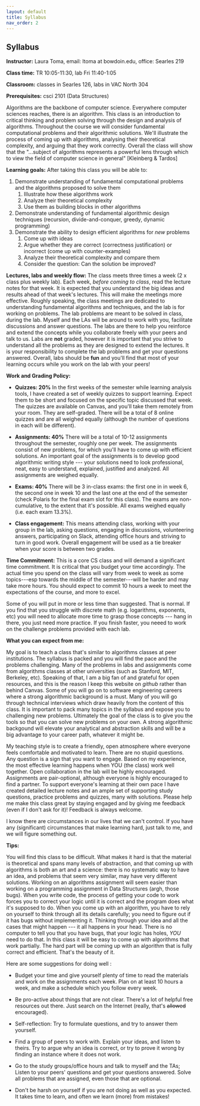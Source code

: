 ```yaml
---
layout: default 
title: Syllabus
nav_order: 2
---
```



## Syllabus


__Instructor:__ Laura Toma, email: ltoma at bowdoin.edu, office: Searles 219 

__Class time:__  TR 10:05-11:30, lab Fri 11:40-1:05

__Classroom:__  classes in Searles 126, labs in VAC North 304

**Prerequisites:** csci 2101 (Data Structures)


Algorithms are the backbone of computer science. Everywhere computer sciences reaches, there is an algorithm.  This class is an introduction to critical thinking and problem solving through the design and analysis of algorithms.   Throughout the course we will consider fundamental computational problems and their algorithmic solutions. We'll illustrate the process of coming up with algorithms, analysing their theoretical complexity, and arguing that they  work correctly. Overall the class will show that the "...subject of algorithms represents a powerful lens through which to view the field of computer science in general" [Kleinberg & Tardos]


**Learning goals:** After taking this class you will be able to: 

  1. Demonstrate understanding of fundamental computational problems and the algorithms proposed to solve them
      1. Illustrate how these algorithms work
      2. Analyze their theoretical complexity 
      3. Use them as building blocks in other  algorithms 
  2. Demonstrate understanding of fundamental algorithmic design techniques (recursion, divide-and-conquer, greedy, dynamic programming)
  3. Demonstrate the ability to design efficient algorithms for _new_ problems 
      1. Come up with ideas
      2. Argue whether they are correct (correctness justification) or incorrect (come up with counter-examples)
      3. Analyze their theoretical complexity and compare them
      4. Consider the question: Can the solution be improved?
  


  

**Lectures, labs and weekly flow:**
The class meets three times a week (2 x class plus  weekly lab). Each week, _before coming to class_,  read  the lecture notes for that week. It is expected that you understand the big ideas and results ahead of that week's lectures.  This will make the meetings more effective.  Roughly speaking, the class meetings are dedicated to understanding fundamental algorithms and techniques,  and the lab is for working on problems.  The lab problems are meant to be solved in class, during the lab. Myself and the LAs will be around to work with you, facilitate discussions and answer  questions. The labs are there to help you reinforce and extend the concepts while you collaborate freely with your peers and talk to us. Labs are __not__ graded, however it is important that you strive to understand all the problems as they are designed  to extend the lectures.  It is your responsibility to complete the lab problems and get your questions answered.    Overall, labs should be __fun__  and you'll find that most of your learning occurs while you work on the lab with your peers! 


       

  
**Work and Grading Policy:** 

- __Quizzes: 20%__  In the first weeks of the semester while learning analysis tools, I have created a set of weekly quizzes to support learning.  Expect them to be short and focused on the specific topic discussed that week. The quizzes are available on Canvas, and you'll take them remotely from your room. They are self-graded.  There will be a total of 8 online quizzes and are all weighed equally (although the number of questions in each will be different).

- __Assignments: 40%__ There will be a total of 10-12 assignments throughout the semester, roughly one per week. The assignments consist of new problems, for which you'll have to come up with efficient solutions. An important  goal of the assignments is to develop good algorithmic writing style --- your solutions  need to look professional, neat, easy to understand, explained, justified and analyzed.   All assignments are weighed equally. 

- __Exams: 40%__ There will be 3 in-class exams: the first one in in week 6, the second one in week 10 and the last one at the end of the semester (check Polaris for the final exam slot for this class).  The exams are non-cumulative, to the extent that it's possible. All exams weighed equally (i.e. each exam 13.3%).

- __Class engagement:__ This means attending class, working with your group in the lab, asking questions, engaging in discussions, volunteering answers,  participating on Slack, attending office hours and striving to turn in good work. Overall engagement will be used as a tie breaker when your score is between two grades.  




**Time Commitment:**
This is a core CS class and will demand a significant time commitment. It is critical that you budget your time accordingly.  The actual time you spend on the class will vary from week to week as some topics---esp towards the middle of the semester---will be harder and may take more hours. You should expect to commit 10 hours a week to meet the expectations of the course, and  more to excel.

Some of you will put in more or less time than suggested. That is normal.  If you find that you struggle with discrete math (e.g. logarithms, exponents, etc) you will need to allocate more time to grasp those concepts --- hang in there, you just need more practice. If you finish faster, you neeed to work on the challenge problems provided with each lab. 


**What you can expect from me:**

My goal is to teach a class that's similar to algorithms classes at peer institutions. The  syllabus is packed and you will find the pace and the problems challenging. Many of the problems in labs and assignments come from algorithms classes at other universities (such as Stanford, MIT, Berkeley, etc).  Speaking of that, I am a big fan of and grateful for open resources, and this is the reason I keep this website on _github_ rather than behind Canvas.   Some of you will go on to software engineering careers where  a strong algorithmic background is a must.  Many of you will go through technical interviews which draw heavily from the content of this class. It is important to pack  many topics  in the syllabus and expose you to challenging new problems.  Ultimately the goal of the class is to give you the tools so that  you can solve  new problems on your own.   A strong algorithmic backgound will elevate your analytical and abstraction skills and will be a big advantage to your  career path, whatever it might be. 

My teaching style is to create a friendly, open atmosphere where everyone feels comfortable and motivated to learn. There are no stupid questions. Any question is a sign that you want to engage. Based on my experience, the most effective learning happens when YOU (the class) work well together.  Open collaboration in the lab will be highly encouraged. Assignments are pair-optional, although everyone is highly encouraged to find a partner.  To support everyone's learning at their own pace  I have created detailed lecture notes and an ample set of supporting study questions, practice problems and quizzes, many with solutions. Please help me make this class great by staying engaged and by giving me feedback (even if I don't ask for it)! Feedback is always welcome. 

I know there are circumstances in our lives that we can't control. If you  have any (significant) circumstances that make learning hard, just talk to me, and we will figure something out. 



**Tips:**

You will  find this class to be difficult. What makes it hard is that the material is theoretical and spans many levels of abstraction, and that coming up with algorithms is both an art and a science: there is no systematic way to have an idea, and problems that seem very similar, may have very different solutions.   Working on an algorithms assignment will seem easier than working on a programming assignment in Data Structures (argh, those bugs). When you write code, the process of getting your code to work forces you to correct your logic until it is correct and the program does what it's supposed to do.   When you come up with an algorithm, you have to rely on yourself to think through all its details carefully; you need to figure out if it has bugs without implementing it. Thinking through your idea and all the cases that might happen --- it all happens in your head. There is no computer to tell you that you have bugs, that your logic has holes,  _YOU_ need to do that. In this class it will be easy to come up with algorithms that work partially.  The hard part will be coming up with an algorithm that is  fully correct and efficient. That's the beauty of it. 


Here are some suggestions for doing well :

* Budget your time  and give yourself plenty of time to read the materials and work on the assignments each week. Plan on at least 10 hours a week, and make a schedule which you follow every week. 

* Be pro-active about things that are not clear. There's a lot of helpful free resources out there. Just search on the Internet (really, that's ~~allowed~~ encouraged).

* Self-reflection: Try to formulate questions, and try to answer them yourself.

* Find a group of peers to work with. Explain your ideas, and listen to theirs. Try to argue why an idea is correct, or try to prove it wrong by finding an instance where it does not work.

* Go to the study groups/office hours and talk to myself and the TAs; Listen to your peers' questions and get your questions answered.
Solve all problems that are assigned, even those that are optional.

* Don't be harsh on yourself if you are not doing as well as you expected. It takes time to learn, and often we learn (more) from mistakes! 


